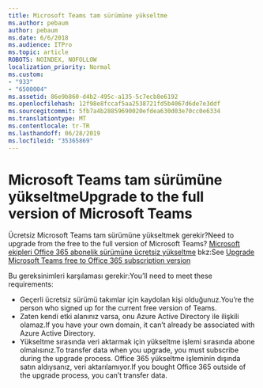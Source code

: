 ```yaml
---
title: Microsoft Teams tam sürümüne yükseltme
ms.author: pebaum
author: pebaum
ms.date: 6/6/2018
ms.audience: ITPro
ms.topic: article
ROBOTS: NOINDEX, NOFOLLOW
localization_priority: Normal
ms.custom:
- "933"
- "6500004"
ms.assetid: 86e9b860-d4b2-495c-a135-5c7ecb8e6192
ms.openlocfilehash: 12f98e8fccaf5aa2538721fd5b4067d6de7e3ddf
ms.sourcegitcommit: 5fb7a4b28859690020efdea630d03e70cc0e6334
ms.translationtype: MT
ms.contentlocale: tr-TR
ms.lasthandoff: 06/28/2019
ms.locfileid: "35365869"
---
```

# <a name="upgrade-to-the-full-version-of-microsoft-teams"></a><span data-ttu-id="7a8b3-102">Microsoft Teams tam sürümüne yükseltme</span><span class="sxs-lookup"><span data-stu-id="7a8b3-102">Upgrade to the full version of Microsoft Teams</span></span>

<span data-ttu-id="7a8b3-103">Ücretsiz Microsoft Teams tam sürümüne yükseltmek gerekir?</span><span class="sxs-lookup"><span data-stu-id="7a8b3-103">Need to upgrade from the free to the full version of Microsoft Teams?</span></span> <span data-ttu-id="7a8b3-104">[Microsoft ekipleri Office 365 abonelik sürümüne ücretsiz yükseltme](https://docs.microsoft.com/microsoftteams/upgrade-freemium) bkz:</span><span class="sxs-lookup"><span data-stu-id="7a8b3-104">See [Upgrade Microsoft Teams free to Office 365 subscription version](https://docs.microsoft.com/microsoftteams/upgrade-freemium)</span></span>

<span data-ttu-id="7a8b3-105">Bu gereksinimleri karşılaması gerekir:</span><span class="sxs-lookup"><span data-stu-id="7a8b3-105">You’ll need to meet these requirements:</span></span>

- <span data-ttu-id="7a8b3-106">Geçerli ücretsiz sürümü takımlar için kaydolan kişi olduğunuz.</span><span class="sxs-lookup"><span data-stu-id="7a8b3-106">You’re the person who signed up for the current free version of Teams.</span></span>
- <span data-ttu-id="7a8b3-107">Zaten kendi etki alanınız varsa, onu Azure Active Directory ile ilişkili olamaz.</span><span class="sxs-lookup"><span data-stu-id="7a8b3-107">If you have your own domain, it can’t already be associated with Azure Active Directory.</span></span>
- <span data-ttu-id="7a8b3-108">Yükseltme sırasında veri aktarmak için yükseltme işlemi sırasında abone olmalısınız.</span><span class="sxs-lookup"><span data-stu-id="7a8b3-108">To transfer data when you upgrade, you must subscribe during the upgrade process.</span></span> <span data-ttu-id="7a8b3-109">Office 365 yükseltme işleminin dışında satın aldıysanız, veri aktarılamıyor.</span><span class="sxs-lookup"><span data-stu-id="7a8b3-109">If you bought Office 365 outside of the upgrade process, you can’t transfer data.</span></span>
